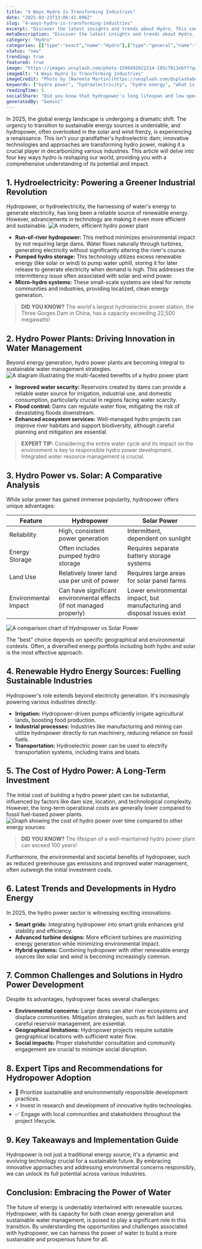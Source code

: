 ```yaml
---
title: "4 Ways Hydro Is Transforming Industries"
date: "2025-03-23T13:06:41.096Z"
slug: "4-ways-hydro-is-transforming-industries"
excerpt: "Discover the latest insights and trends about Hydro. This comprehensive guide covers everything you need to know about Hydro in 2025."
metaDescription: "Discover the latest insights and trends about Hydro. This comprehensive guide covers everything you need to know about Hydro in 2025."
category: "Hydro"
categories: [{"type":"exact","name":"Hydro"},{"type":"general","name":"Energy"},{"type":"medium","name":"Renewable Energy"},{"type":"specific","name":"Hydropower"},{"type":"niche","name":"Pumped Storage"}]
status: "new"
trending: true
featured: true
image: "https://images.unsplash.com/photo-1598492022214-195c7013ebff?q=85&w=1200&fit=max&fm=webp&auto=compress"
imageAlt: "4 Ways Hydro Is Transforming Industries"
imageCredit: "Photo by [Nareeta Martin](https://unsplash.com/@splashabout) on Unsplash"
keywords: ["hydro power", "hydroelectricity", "hydro energy", "what is hydro", "hydro power plants", "cost of hydro power", "benefits of hydro power", "hydro power vs solar", "best hydro power companies", "renewable hydro energy sources"]
readingTime: 5
socialShare: "Did you know that hydropower's long lifespan and low operational costs make it a surprisingly cost-effective long-term investment in clean energy?  It's time to reconsider the potential of this often-overlooked renewable resource."
generatedBy: "Gemini"
---
```




In 2025, the global energy landscape is undergoing a dramatic shift.  The urgency to transition to sustainable energy sources is undeniable, and hydropower, often overlooked in the solar and wind frenzy, is experiencing a renaissance.  This isn't your grandfather's hydroelectric dam; innovative technologies and approaches are transforming hydro power, making it a crucial player in decarbonizing various industries. This article will delve into four key ways hydro is reshaping our world, providing you with a comprehensive understanding of its potential and impact.

## 1.  Hydroelectricity: Powering a Greener Industrial Revolution

Hydropower, or hydroelectricity, the harnessing of water's energy to generate electricity, has long been a reliable source of renewable energy.  However, advancements in technology are making it even more efficient and sustainable.  ![A modern, efficient hydro power plant](https://images.unsplash.com/photo-1598492022214-195c7013ebff?q=85&w=1200&fit=max&fm=webp&auto=compress)

*   **Run-of-river hydropower:** This method minimizes environmental impact by not requiring large dams.  Water flows naturally through turbines, generating electricity without significantly altering the river's course.
*   **Pumped hydro storage:**  This technology utilizes excess renewable energy (like solar or wind) to pump water uphill, storing it for later release to generate electricity when demand is high. This addresses the intermittency issue often associated with solar and wind power.
*   **Micro-hydro systems:** These small-scale systems are ideal for remote communities and industries, providing localized, clean energy generation.

> **DID YOU KNOW?**  The world's largest hydroelectric power station, the Three Gorges Dam in China, has a capacity exceeding 22,500 megawatts!

## 2.  Hydro Power Plants:  Driving Innovation in Water Management

Beyond energy generation, hydro power plants are becoming integral to sustainable water management strategies.  ![A diagram illustrating the multi-faceted benefits of a hydro power plant](https://images.unsplash.com/photo-1520966659165-da86627af205?q=85&w=1200&fit=max&fm=webp&auto=compress)

*   **Improved water security:** Reservoirs created by dams can provide a reliable water source for irrigation, industrial use, and domestic consumption, particularly crucial in regions facing water scarcity.
*   **Flood control:** Dams can regulate water flow, mitigating the risk of devastating floods downstream.
*   **Enhanced ecosystem services:**  Well-managed hydro projects can improve river habitats and support biodiversity, although careful planning and mitigation are essential.

> **EXPERT TIP:**  Considering the entire water cycle and its impact on the environment is key to responsible hydro power development.  Integrated water resource management is crucial.

## 3. Hydro Power vs. Solar: A Comparative Analysis

While solar power has gained immense popularity, hydropower offers unique advantages:

| Feature         | Hydropower                               | Solar Power                                   |
|-----------------|-------------------------------------------|-----------------------------------------------|
| Reliability     | High, consistent power generation          | Intermittent, dependent on sunlight            |
| Energy Storage  | Often includes pumped hydro storage        | Requires separate battery storage systems      |
| Land Use        | Relatively lower land use per unit of power | Requires large areas for solar panel farms     |
| Environmental Impact | Can have significant environmental effects (if not managed properly) | Lower environmental impact, but manufacturing and disposal issues exist |

![A comparison chart of Hydropower vs Solar Power](https://images.unsplash.com/photo-1509390874189-d75fd22f19f7?q=85&w=1200&fit=max&fm=webp&auto=compress)

The "best" choice depends on specific geographical and environmental contexts.  Often, a diversified energy portfolio including both hydro and solar is the most effective approach.

## 4.  Renewable Hydro Energy Sources:  Fuelling Sustainable Industries

Hydropower's role extends beyond electricity generation.  It's increasingly powering various industries directly:

*   **Irrigation:** Hydropower-driven pumps efficiently irrigate agricultural lands, boosting food production.
*   **Industrial processes:**  Industries like manufacturing and mining can utilize hydropower directly to run machinery, reducing reliance on fossil fuels.
*   **Transportation:**  Hydroelectric power can be used to electrify transportation systems, including trains and boats.

## 5.  The Cost of Hydro Power:  A Long-Term Investment

The initial cost of building a hydro power plant can be substantial, influenced by factors like dam size, location, and technological complexity.  However, the long-term operational costs are generally lower compared to fossil fuel-based power plants.  ![Graph showing the cost of hydro power over time compared to other energy sources](https://images.unsplash.com/photo-1563951218203-70e139b56e47?q=85&w=1200&fit=max&fm=webp&auto=compress)

> **DID YOU KNOW?**  The lifespan of a well-maintained hydro power plant can exceed 100 years!

Furthermore, the environmental and societal benefits of hydropower, such as reduced greenhouse gas emissions and improved water management, often outweigh the initial investment costs.

## 6. Latest Trends and Developments in Hydro Energy

In 2025, the hydro power sector is witnessing exciting innovations:

*   **Smart grids:** Integrating hydropower into smart grids enhances grid stability and efficiency.
*   **Advanced turbine designs:**  More efficient turbines are maximizing energy generation while minimizing environmental impact.
*   **Hybrid systems:** Combining hydropower with other renewable energy sources like solar and wind is becoming increasingly common.

## 7. Common Challenges and Solutions in Hydro Power Development

Despite its advantages, hydropower faces several challenges:

*   **Environmental concerns:**  Large dams can alter river ecosystems and displace communities.  Mitigation strategies, such as fish ladders and careful reservoir management, are essential.
*   **Geographical limitations:**  Hydropower projects require suitable geographical locations with sufficient water flow.
*   **Social impacts:**  Proper stakeholder consultation and community engagement are crucial to minimize social disruption.

## 8. Expert Tips and Recommendations for Hydropower Adoption

*   🔑 Prioritize sustainable and environmentally responsible development practices.
*   ⚡ Invest in research and development of innovative hydro technologies.
*   ✅ Engage with local communities and stakeholders throughout the project lifecycle.

## 9. Key Takeaways and Implementation Guide

Hydropower is not just a traditional energy source; it's a dynamic and evolving technology crucial for a sustainable future.  By embracing innovative approaches and addressing environmental concerns responsibly, we can unlock its full potential across various industries.

## Conclusion: Embracing the Power of Water

The future of energy is undeniably intertwined with renewable sources.  Hydropower, with its capacity for both clean energy generation and sustainable water management, is poised to play a significant role in this transition.  By understanding the opportunities and challenges associated with hydropower, we can harness the power of water to build a more sustainable and prosperous future for all.

